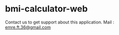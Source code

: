 # bmi-calculator-web

Contact us to get support about this application.
Mail : emre.ft.36@gmail.com
